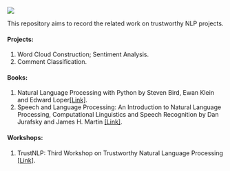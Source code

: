 ![](https://github.com/HuiHu1/Trustworthy-NLP/blob/main/Capture.JPG)

This repository aims to record the related work on trustworthy NLP projects.

#### Projects: 

1. Word Cloud Construction; Sentiment Analysis.
2. Comment Classification.

#### Books:  

1. Natural Language Processing with Python by Steven Bird, Ewan Klein and Edward Loper[[Link]](https://tjzhifei.github.io/resources/NLTK.pdf).
2. Speech and Language Processing: An Introduction to Natural Language Processing, Computational Linguistics and Speech Recognition by Dan Jurafsky and James H. Martin [[Link]](https://web.stanford.edu/~jurafsky/slp3/ed3book.pdf).

#### Workshops: 

1. TrustNLP: Third Workshop on Trustworthy Natural Language Processing [[Link]](https://trustnlpworkshop.github.io/).
